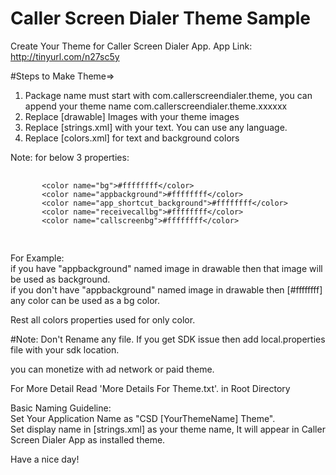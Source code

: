 # Caller Screen Dialer Theme Sample

Create Your Theme for Caller Screen Dialer App.
App Link: http://tinyurl.com/n27sc5y

#Steps to Make Theme=>

1. Package name must start with com.callerscreendialer.theme, you can append your theme name com.callerscreendialer.theme.xxxxxx
2. Replace [drawable] Images with your theme images
3. Replace [strings.xml] with your text. You can use any language.
4. Replace [colors.xml] for text and background colors

Note:
   for below 3 properties:
   <pre>
   <code>
       &lt;color name="bg"&gt;#ffffffff&lt;/color&gt;
       &lt;color name="appbackground"&gt;#ffffffff&lt;/color&gt;
       &lt;color name="app_shortcut_background"&gt;#ffffffff&lt;/color&gt;
       &lt;color name="receivecallbg"&gt;#ffffffff&lt;/color&gt;
       &lt;color name="callscreenbg"&gt;#ffffffff&lt;/color&gt;
   </code>
   </pre>
   For Example:<br/>
   if you have "appbackground" named image in drawable then that image will be used as background.<br/>
   if you don't have "appbackground" named image in drawable then [#ffffffff] any color can be used as a bg color.<br/>

   Rest all colors properties used for only color.

#Note: Don't Rename any file.
If you get SDK issue then add local.properties file with your sdk location.

you can monetize with ad network or paid theme.

For More Detail Read 'More Details For Theme.txt'. in Root Directory

Basic Naming Guideline:<br/>
Set Your Application Name as "CSD [YourThemeName] Theme".<br/>
Set display name in [strings.xml] as your theme name, It will appear in Caller Screen Dialer App as installed theme.<br/>

Have a nice day!
